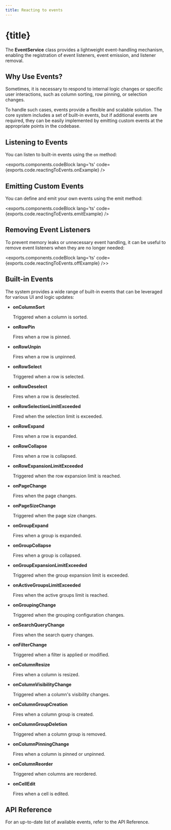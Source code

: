 ```yaml
---
title: Reacting to events
---
```


<script>
	import {exports} from './exports.ts'
</script>

# {title}

The **EventService** class provides a lightweight event-handling mechanism, enabling the registration of event listeners, event emission, and listener removal.

## Why Use Events?

Sometimes, it is necessary to respond to internal logic changes or specific user interactions, such as column sorting, row pinning, or selection changes.

To handle such cases, events provide a flexible and scalable solution. The core system includes a set of built-in events, but if additional events are required, they can be easily implemented by emitting custom events at the appropriate points in the codebase.

## Listening to Events

You can listen to built-in events using the `on` method:

<exports.components.codeBlock lang='ts' code={exports.code.reactingToEvents.onExample} />

## Emitting Custom Events

You can define and emit your own events using the emit method:

<exports.components.codeBlock lang='ts' code={exports.code.reactingToEvents.emitExample} />

## Removing Event Listeners

To prevent memory leaks or unnecessary event handling, it can be useful to remove event listeners when they are no longer needed:

<exports.components.codeBlock lang='ts' code={exports.code.reactingToEvents.offExample} />>





## Built-in Events

The system provides a wide range of built-in events that can be leveraged for various UI and logic updates:

- **onColumnSort**

  Triggered when a column is sorted.

- **onRowPin**

  Fires when a row is pinned.

- **onRowUnpin**

  Fires when a row is unpinned.

- **onRowSelect**

  Triggered when a row is selected.

- **onRowDeselect**

  Fires when a row is deselected.

- **onRowSelectionLimitExceeded**

  Fired when the selection limit is exceeded.

- **onRowExpand**

  Fires when a row is expanded.

- **onRowCollapse**

  Fires when a row is collapsed.

- **onRowExpansionLimitExceeded**

  Triggered when the row expansion limit is reached.

- **onPageChange**

  Fires when the page changes.

- **onPageSizeChange**

  Triggered when the page size changes.

- **onGroupExpand**

  Fires when a group is expanded.

- **onGroupCollapse**

  Fires when a group is collapsed.

- **onGroupExpansionLimitExceeded**

  Triggered when the group expansion limit is exceeded.

- **onActiveGroupsLimitExceeded**

  Fires when the active groups limit is reached.

- **onGroupingChange**

  Triggered when the grouping configuration changes.

- **onSearchQueryChange**

  Fires when the search query changes.

- **onFilterChange**

  Triggered when a filter is applied or modified.

- **onColumnResize**

  Fires when a column is resized.

- **onColumnVisibilityChange**

  Triggered when a column's visibility changes.

- **onColumnGroupCreation**

  Fires when a column group is created.

- **onColumnGroupDeletion**

  Triggered when a column group is removed.

- **onColumnPinningChange**

  Fires when a column is pinned or unpinned.

- **onColumnReorder**

  Triggered when columns are reordered.

- **onCellEdit**

  Fires when a cell is edited.

## API Reference

For an up-to-date list of available events, refer to the API Reference.
